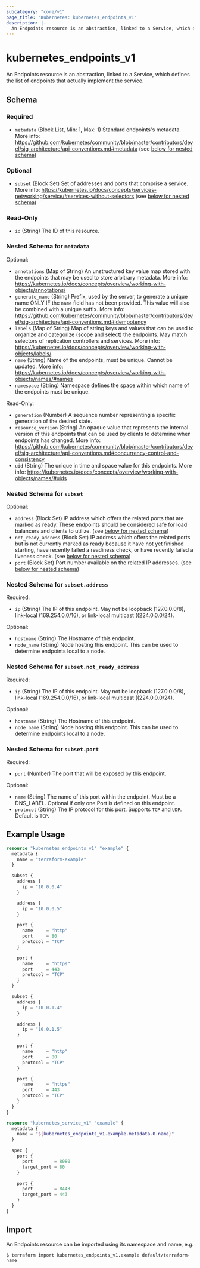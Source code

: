 ```yaml
---
subcategory: "core/v1"
page_title: "Kubernetes: kubernetes_endpoints_v1"
description: |-
  An Endpoints resource is an abstraction, linked to a Service, which defines the list of endpoints that actually implement the service.
---
```


# kubernetes_endpoints_v1

An Endpoints resource is an abstraction, linked to a Service, which defines the list of endpoints that actually implement the service.

<!-- schema generated by tfplugindocs -->
## Schema

### Required

- `metadata` (Block List, Min: 1, Max: 1) Standard endpoints's metadata. More info: https://github.com/kubernetes/community/blob/master/contributors/devel/sig-architecture/api-conventions.md#metadata (see [below for nested schema](#nestedblock--metadata))

### Optional

- `subset` (Block Set) Set of addresses and ports that comprise a service. More info: https://kubernetes.io/docs/concepts/services-networking/service/#services-without-selectors (see [below for nested schema](#nestedblock--subset))

### Read-Only

- `id` (String) The ID of this resource.

<a id="nestedblock--metadata"></a>
### Nested Schema for `metadata`

Optional:

- `annotations` (Map of String) An unstructured key value map stored with the endpoints that may be used to store arbitrary metadata. More info: https://kubernetes.io/docs/concepts/overview/working-with-objects/annotations/
- `generate_name` (String) Prefix, used by the server, to generate a unique name ONLY IF the `name` field has not been provided. This value will also be combined with a unique suffix. More info: https://github.com/kubernetes/community/blob/master/contributors/devel/sig-architecture/api-conventions.md#idempotency
- `labels` (Map of String) Map of string keys and values that can be used to organize and categorize (scope and select) the endpoints. May match selectors of replication controllers and services. More info: https://kubernetes.io/docs/concepts/overview/working-with-objects/labels/
- `name` (String) Name of the endpoints, must be unique. Cannot be updated. More info: https://kubernetes.io/docs/concepts/overview/working-with-objects/names/#names
- `namespace` (String) Namespace defines the space within which name of the endpoints must be unique.

Read-Only:

- `generation` (Number) A sequence number representing a specific generation of the desired state.
- `resource_version` (String) An opaque value that represents the internal version of this endpoints that can be used by clients to determine when endpoints has changed. More info: https://github.com/kubernetes/community/blob/master/contributors/devel/sig-architecture/api-conventions.md#concurrency-control-and-consistency
- `uid` (String) The unique in time and space value for this endpoints. More info: https://kubernetes.io/docs/concepts/overview/working-with-objects/names/#uids


<a id="nestedblock--subset"></a>
### Nested Schema for `subset`

Optional:

- `address` (Block Set) IP address which offers the related ports that are marked as ready. These endpoints should be considered safe for load balancers and clients to utilize. (see [below for nested schema](#nestedblock--subset--address))
- `not_ready_address` (Block Set) IP address which offers the related ports but is not currently marked as ready because it have not yet finished starting, have recently failed a readiness check, or have recently failed a liveness check. (see [below for nested schema](#nestedblock--subset--not_ready_address))
- `port` (Block Set) Port number available on the related IP addresses. (see [below for nested schema](#nestedblock--subset--port))

<a id="nestedblock--subset--address"></a>
### Nested Schema for `subset.address`

Required:

- `ip` (String) The IP of this endpoint. May not be loopback (127.0.0.0/8), link-local (169.254.0.0/16), or link-local multicast ((224.0.0.0/24).

Optional:

- `hostname` (String) The Hostname of this endpoint.
- `node_name` (String) Node hosting this endpoint. This can be used to determine endpoints local to a node.


<a id="nestedblock--subset--not_ready_address"></a>
### Nested Schema for `subset.not_ready_address`

Required:

- `ip` (String) The IP of this endpoint. May not be loopback (127.0.0.0/8), link-local (169.254.0.0/16), or link-local multicast ((224.0.0.0/24).

Optional:

- `hostname` (String) The Hostname of this endpoint.
- `node_name` (String) Node hosting this endpoint. This can be used to determine endpoints local to a node.


<a id="nestedblock--subset--port"></a>
### Nested Schema for `subset.port`

Required:

- `port` (Number) The port that will be exposed by this endpoint.

Optional:

- `name` (String) The name of this port within the endpoint. Must be a DNS_LABEL. Optional if only one Port is defined on this endpoint.
- `protocol` (String) The IP protocol for this port. Supports `TCP` and `UDP`. Default is `TCP`.





## Example Usage

```terraform
resource "kubernetes_endpoints_v1" "example" {
  metadata {
    name = "terraform-example"
  }

  subset {
    address {
      ip = "10.0.0.4"
    }

    address {
      ip = "10.0.0.5"
    }

    port {
      name     = "http"
      port     = 80
      protocol = "TCP"
    }

    port {
      name     = "https"
      port     = 443
      protocol = "TCP"
    }
  }

  subset {
    address {
      ip = "10.0.1.4"
    }

    address {
      ip = "10.0.1.5"
    }

    port {
      name     = "http"
      port     = 80
      protocol = "TCP"
    }

    port {
      name     = "https"
      port     = 443
      protocol = "TCP"
    }
  }
}

resource "kubernetes_service_v1" "example" {
  metadata {
    name = "${kubernetes_endpoints_v1.example.metadata.0.name}"
  }

  spec {
    port {
      port        = 8080
      target_port = 80
    }

    port {
      port        = 8443
      target_port = 443
    }
  }
}
```

## Import

An Endpoints resource can be imported using its namespace and name, e.g.

```
$ terraform import kubernetes_endpoints_v1.example default/terraform-name
```

